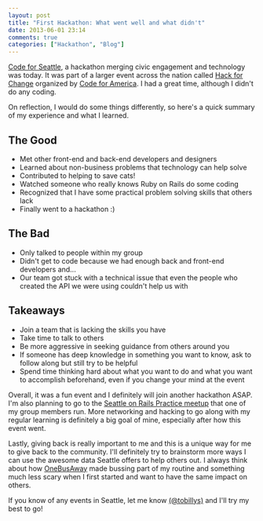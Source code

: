 ```yaml
---
layout: post
title: "First Hackathon: What went well and what didn't"
date: 2013-06-01 23:14
comments: true
categories: ["Hackathon", "Blog"]
---
```

[Code for Seattle](http://codeforseattle.org/), a hackathon merging civic engagement and technology was today. It was part of a larger event across the nation called [Hack for Change](http://hackforchange.org/) organized by [Code for America](http://brigade.codeforamerica.org/). I had a great time, although I didn't do any coding. 

On reflection, I would do some things differently, so here's a quick summary of my experience and what I learned.

## The Good

 - Met other front-end and back-end developers and designers
 - Learned about non-business problems that technology can help solve
 - Contributed to helping to save cats!
 - Watched someone who really knows Ruby on Rails do some coding
 - Recognized that I have some practical problem solving skills that others lack
 - Finally went to a hackathon :)

## The Bad

 - Only talked to people within my group
 - Didn't get to code because we had enough back and front-end developers and...
 - Our team got stuck with a technical issue that even the people who created the API we were using couldn't help us with

## Takeaways
 - Join a team that is lacking the skills you have
 - Take time to talk to others
 - Be more aggressive in seeking guidance from others around you 
 - If someone has deep knowledge in something you want to know, ask to follow along but still try to be helpful
 - Spend time thinking hard about what you want to do and what you want to accomplish beforehand, even if you change your mind at the event

Overall, it was a fun event and I definitely will join another hackathon ASAP. I'm also planning to go to the [Seattle on Rails Practice meetup](http://www.meetup.com/The-Seattle-Ruby-on-Rails-Developers-Meetup-Group/events/120095582/) that one of my group members run. More networking and hacking to go along with my regular learning is definitely a big goal of mine, especially after how this event went.

Lastly, giving back is really important to me and this is a unique way for me to give back to the community. I'll definitely try to brainstorm more ways I
can use the awesome data Seattle offers to help others out. I always think about how [OneBusAway](http://onebusaway.org/) made bussing part of my routine and something much less scary when I first started and want to have the same impact on others.

If you know of any events in Seattle, let me know [(@tobillys)](http://www.twitter.com/tobillys) and I'll try my best to go!
